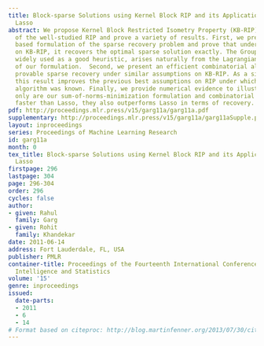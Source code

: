 ```yaml
---
title: Block-sparse Solutions using Kernel Block RIP and its Application to  Group
  Lasso
abstract: We propose Kernel Block Restricted Isometry Property (KB-RIP) as a generalization
  of the well-studied RIP and prove a variety of results. First, we present a “sum-of-norms”-minimization
  based formulation of the sparse recovery problem and prove that under certain conditions
  on KB-RIP, it recovers the optimal sparse solution exactly. The Group Lasso formulation,
  widely used as a good heuristic, arises naturally from the Lagrangian relaxation
  of our formulation.  Second, we present an efficient combinatorial algorithm for
  provable sparse recovery under similar assumptions on KB-RIP. As a side product,
  this result improves the previous best assumptions on RIP under which a combinatorial
  algorithm was known. Finally, we provide numerical evidence to illustrate that not
  only are our sum-of-norms-minimization formulation and combinatorial algorithm significantly
  faster than Lasso, they also outperforms Lasso in terms of recovery.
pdf: http://proceedings.mlr.press/v15/garg11a/garg11a.pdf
supplementary: http://proceedings.mlr.press/v15/garg11a/garg11aSupple.pdf
layout: inproceedings
series: Proceedings of Machine Learning Research
id: garg11a
month: 0
tex_title: Block-sparse Solutions using Kernel Block RIP and its Application to  Group
  Lasso
firstpage: 296
lastpage: 304
page: 296-304
order: 296
cycles: false
author:
- given: Rahul
  family: Garg
- given: Rohit
  family: Khandekar
date: 2011-06-14
address: Fort Lauderdale, FL, USA
publisher: PMLR
container-title: Proceedings of the Fourteenth International Conference on Artificial
  Intelligence and Statistics
volume: '15'
genre: inproceedings
issued:
  date-parts:
  - 2011
  - 6
  - 14
# Format based on citeproc: http://blog.martinfenner.org/2013/07/30/citeproc-yaml-for-bibliographies/
---
```

